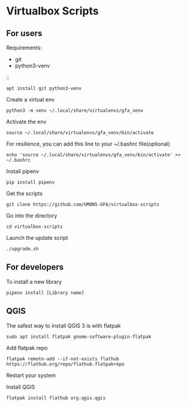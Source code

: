 Virtualbox Scripts
===================

For users
----------

Requirements:

* git
* python3-venv

::

    apt install git python3-venv
    
Create a virtual env

    python3 -m venv ~/.local/share/virtualenvs/gfa_venv
    
Activate the env

    source ~/.local/share/virtualenvs/gfa_venv/bin/activate
    
For resilience, you can add this line to your ~/.bashrc file(optional)

    echo 'source ~/.local/share/virtualenvs/gfa_venv/bin/activate' >> ~/.bashrc
    

Install pipenv

    pip install pipenv
    

Get the scripts


    git clone https://github.com/UMONS-GFA/virtualbox-scripts

Go into the directory

    cd virtualbox-scripts

Launch the update script

    ./upgrade.sh
    

For developers
---------------

To install a new library

    pipenv install [Library name]
    
    
QGIS
-----

The safest way to install QGIS 3 is with flatpak

    sudo apt install flatpak gnome-software-plugin-flatpak
    
Add flatpak repo

    flatpak remote-add --if-not-exists flathub https://flathub.org/repo/flathub.flatpakrepo
    
Restart your system

Install QGIS 

    flatpak install flathub org.qgis.qgis

    




